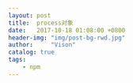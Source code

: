 ```yaml
---
layout: post
title:  process对象
date:   2017-10-18 01:08:00 +0800
header-img: "img/post-bg-rwd.jpg"
author:     "Vison"
catalog: true
tags:
    - npm
---
```

